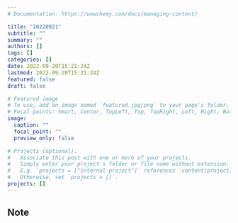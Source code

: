 ```yaml
---
# Documentation: https://wowchemy.com/docs/managing-content/

title: "20220921"
subtitle: ""
summary: ""
authors: []
tags: []
categories: []
date: 2022-09-20T15:21:24Z
lastmod: 2022-09-20T15:21:24Z
featured: false
draft: false

# Featured image
# To use, add an image named `featured.jpg/png` to your page's folder.
# Focal points: Smart, Center, TopLeft, Top, TopRight, Left, Right, BottomLeft, Bottom, BottomRight.
image:
  caption: ""
  focal_point: ""
  preview_only: false

# Projects (optional).
#   Associate this post with one or more of your projects.
#   Simply enter your project's folder or file name without extension.
#   E.g. `projects = ["internal-project"]` references `content/project/deep-learning/index.md`.
#   Otherwise, set `projects = []`.
projects: []
---
```


## Note

